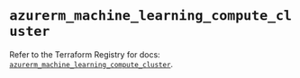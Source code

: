 # `azurerm_machine_learning_compute_cluster`

Refer to the Terraform Registry for docs: [`azurerm_machine_learning_compute_cluster`](https://registry.terraform.io/providers/hashicorp/azurerm/4.42.0/docs/resources/machine_learning_compute_cluster).
